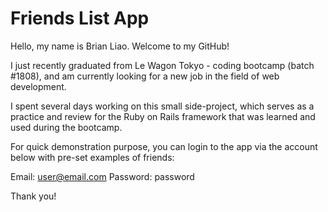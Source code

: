 # Friends List App

Hello, my name is Brian Liao. Welcome to my GitHub!

I just recently graduated from Le Wagon Tokyo - coding bootcamp (batch #1808), and am currently looking for a new job in the field of web development.

I spent several days working on this small side-project, which serves as a practice and review for the Ruby on Rails framework that was learned and used during the bootcamp.

For quick demonstration purpose, you can login to the app via the account below with pre-set examples of friends:

Email: user@email.com
Password: password

Thank you!
